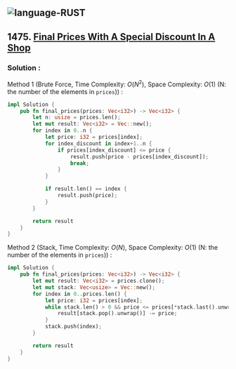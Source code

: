![language-RUST](https://img.shields.io/badge/RUST-8d4004?style=for-the-badge&logo=RUST)
---

## 1475. [Final Prices With A Special Discount In A Shop](https://leetcode.com/problems/final-prices-with-a-special-discount-in-a-shop)

### Solution :

Method 1 (Brute Force, Time Complexity: $O(N^2)$, Space Complexity: $O(1)$ (N: the number of the elements in `prices`)) :
```rust
impl Solution {
    pub fn final_prices(prices: Vec<i32>) -> Vec<i32> {
        let n: usize = prices.len();
        let mut result: Vec<i32> = Vec::new();
        for index in 0..n {
            let price: i32 = prices[index];
            for index_discount in index+1..n {
                if prices[index_discount] <= price {
                    result.push(price - prices[index_discount]);
                    break;
                }
            }

            if result.len() == index {
                result.push(price);
            }
        }

        return result
    }
}
```

Method 2 (Stack, Time Complexity: $O(N)$, Space Complexity: $O(1)$ (N: the number of the elements in `prices`)) :
```rust
impl Solution {
    pub fn final_prices(prices: Vec<i32>) -> Vec<i32> {
        let mut result: Vec<i32> = prices.clone();
        let mut stack: Vec<usize> = Vec::new();
        for index in 0..prices.len() {
            let price: i32 = prices[index];
            while stack.len() > 0 && price <= prices[*stack.last().unwrap()] {
                result[stack.pop().unwrap()] -= price;
            }
            stack.push(index);
        }

        return result
    }
}
```
